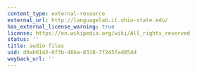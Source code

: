 ```yaml
---
content_type: external-resource
external_url: http://languagelab.it.ohio-state.edu/
has_external_license_warning: true
license: https://en.wikipedia.org/wiki/All_rights_reserved
status: ''
title: audio files
uid: d0ab6142-6f3b-46ba-8318-7f245fad854d
wayback_url: ''
---
```

